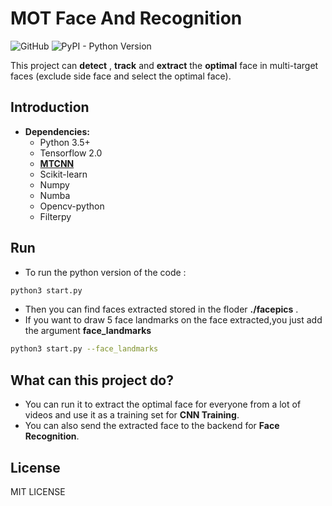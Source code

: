 # MOT Face And Recognition

![GitHub](https://img.shields.io/github/license/mashape/apistatus.svg)
![PyPI - Python Version](https://img.shields.io/pypi/pyversions/Django.svg)

   This project can **detect** , **track** and **extract** the **optimal** face in multi-target faces (exclude side face and select the optimal face).
   
## Introduction
* **Dependencies:**
	* Python 3.5+
	* Tensorflow 2.0
	* [**MTCNN**](https://github.com/davidsandberg/facenet/tree/master/src/align)
	* Scikit-learn
	* Numpy
	* Numba
	* Opencv-python
	* Filterpy

## Run
* To run the python version of the code :
```sh
python3 start.py
```
* Then you can find  faces extracted stored in the floder **./facepics** .
* If you want to draw 5 face landmarks on the face extracted,you just add the argument **face_landmarks**
```sh
python3 start.py --face_landmarks
```
## What can this project do?

* You can run it to extract the optimal face for everyone from a lot of videos and use it as a training set for **CNN Training**.
* You can also send the extracted face to the backend for **Face Recognition**.


## License
MIT LICENSE

